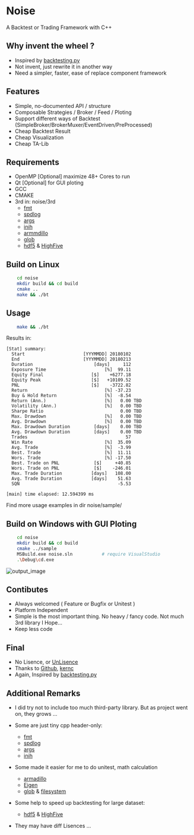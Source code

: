 Noise
=====
A Backtest or Trading Framework with C++


Why invent the wheel ?
------------
* Inspired by [backtesting.py](https://kernc.github.io/backtesting.py)
* Not invent, just rewrite it in another way
* Need a simpler, faster, ease of replace component framework


Features
--------
* Simple, no-documented API / structure
* Composable Strategies / Broker / Feed / Ploting
* Support different ways of Backtest (SimpleBroker/BrokerMuxer/EventDriven/PreProcessed)
* Cheap Backtest Result
* Cheap Visualization
* Cheap TA-Lib

Requirements
------------
- OpenMP [Optional]     maximize 48+ Cores to run
- Qt [Optional]         for GUI ploting
- GCC
- CMAKE
- 3rd in: noise/3rd
    - [fmt](https://github.com/fmtlib/fmt)
    - [spdlog](https://github.com/gabime/spdlog)
    - [args](https://github.com/Taywee/args)
    - [inih](https://github.com/benhoyt/inih)
    - [armmdillo](https://arma.sourceforge.net)
    - [glob](https://github.com/p-ranav/glob)
    - [hdf5](https://github.com/HDFGroup/hdf5) & [HighFive](https://github.com/BlueBrain/HighFive)


Build on Linux
--------------
```sh
    cd noise
    mkdir build && cd build
    cmake ..
    make && ./bt
```

Usage
-----
```sh
    make && ./bt
```

Results in:

```text
[Stat] summary:
  Start                      [YYYMMDD] 20180102
  End                        [YYYMMDD] 20180213
  Duration                       [days]     112
  Exposure Time                      [%]  99.11
  Equity Final                  [$]    +6277.18
  Equity Peak                   [$]   +10109.52
  PNL                           [$]    -3722.82
  Return                             [%] -37.23
  Buy & Hold Return                  [%]  -8.54
  Return (Ann.)                      [%]   0.00 TBD
  Volatility (Ann.)                  [%]   0.00 TBD
  Sharpe Ratio                             0.00 TBD
  Max. Drawdown                      [%]   0.00 TBD
  Avg. Drawdown                      [%]   0.00 TBD
  Max. Drawdown Duration         [days]    0.00 TBD
  Avg. Drawdown Duration         [days]    0.00 TBD
  Trades                                     57
  Win Rate                           [%]  35.09
  Avg. Trade                         [%]  -3.99
  Best. Trade                        [%]  11.11
  Wors. Trade                        [%] -17.50
  Best. Trade on PNL             [$]     +40.85
  Wors. Trade on PNL             [$]    -246.01
  Max. Trade Duration           [days]   108.00
  Avg. Trade Duration           [days]    51.63
  SQN                                     -5.53

[main] time elapsed: 12.594399 ms
```

Find more usage examples in dir noise/sample/

Build on Windows with GUI Ploting
--------------
```sh
    cd noise
    mkdir build && cd build
    cmake ../sample
    MSBuild.exe noise.sln           # require VisualStudio
    .\Debug\cd.exe
```
![output_image](https://bg-so-1.zippyimage.com/2023/03/12/4f0a4a172cc3761cf68bee597bb7612d.png)

Contibutes
----------
- Always welcomed ( Feature or Bugfix or Unitest )
- Platform Independent
- Simple is the most important thing. No heavy / fancy code. Not much 3rd library I Hope...
- Keep less code

Final
-----
* No Lisence, or [UnLisence](https://unlicense.org/)
* Thanks to [Github](https://github.com/), [kernc](https://github.com/kernc)
* Again, Inspired by [backtesting.py](https://kernc.github.io/backtesting.py)


Additional Remarks
------------------
* I did try not to include too much third-party library. But as project went on, they grows ...
* Some are just tiny cpp header-only:
    - [fmt](https://github.com/fmtlib/fmt)
    - [spdlog](https://github.com/gabime/spdlog)
    - [args](https://github.com/Taywee/args)
    - [inih](https://github.com/benhoyt/inih)

* Some made it easier for me to do unitest, math calculation
    - [armadillo](https://arma.sourceforge.net)
    - [Eigen](https://gitlab.com/libeigen/eigen)
    - [glob](https://github.com/p-ranav/glob) & [filesystem](https://github.com/gulrak/filesystem)

* Some help to speed up backtesting for large dataset:
    - [hdf5](https://github.com/HDFGroup/hdf5) & [HighFive](https://github.com/BlueBrain/HighFive)

* They may have diff Lisences ...
